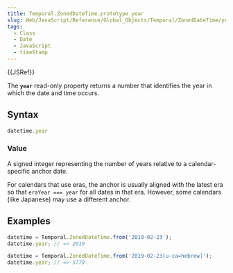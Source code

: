 ```yaml
---
title: Temporal.ZonedDateTime.prototype.year
slug: Web/JavaScript/Reference/Global_Objects/Temporal/ZonedDateTime/year
tags:
  - Class
  - Date
  - JavaScript
  - timeStamp
---
```

{{JSRef}}

<p class="summary"><span class="seoSummary">The <strong><code>year</code></strong> read-only property returns a number that identifies the year in which the date and time occurs.</span></p>

## Syntax

```js
datetime.year
```

### Value

A signed integer representing the number of years relative to a
calendar-specific anchor date.

<div class="note"><p>For calendars that use eras, the anchor is usually aligned with the latest era so that <code>eraYear === year</code> for all dates in that era. However, some calendars (like Japanese) may use a different anchor.</p></div>

## Examples

```js
datetime = Temporal.ZonedDateTime.from('2019-02-23');
datetime.year; // => 2019

datetime = Temporal.ZonedDateTime.from('2019-02-23[u-ca=hebrew]');
datetime.year; // => 5779
```
